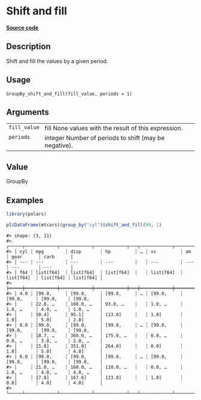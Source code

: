 

# Shift and fill

[**Source code**](https://github.com/pola-rs/r-polars/tree/mkdocs-matrial-search-preview/R/group_by.R#L292)

## Description

Shift and fill the values by a given period.

## Usage

<pre><code class='language-R'>GroupBy_shift_and_fill(fill_value, periods = 1)
</code></pre>

## Arguments

<table>
<tr>
<td style="white-space: nowrap; font-family: monospace; vertical-align: top">
<code id="GroupBy_shift_and_fill_:_fill_value">fill_value</code>
</td>
<td>
fill None values with the result of this expression.
</td>
</tr>
<tr>
<td style="white-space: nowrap; font-family: monospace; vertical-align: top">
<code id="GroupBy_shift_and_fill_:_periods">periods</code>
</td>
<td>
integer Number of periods to shift (may be negative).
</td>
</tr>
</table>

## Value

GroupBy

## Examples

``` r
library(polars)

pl$DataFrame(mtcars)$group_by("cyl")$shift_and_fill(99, 1)
```

    #> shape: (3, 11)
    #> ┌─────┬────────────┬────────────┬────────────┬───┬────────────┬────────────┬───────────┬───────────┐
    #> │ cyl ┆ mpg        ┆ disp       ┆ hp         ┆ … ┆ vs         ┆ am         ┆ gear      ┆ carb      │
    #> │ --- ┆ ---        ┆ ---        ┆ ---        ┆   ┆ ---        ┆ ---        ┆ ---       ┆ ---       │
    #> │ f64 ┆ list[f64]  ┆ list[f64]  ┆ list[f64]  ┆   ┆ list[f64]  ┆ list[f64]  ┆ list[f64] ┆ list[f64] │
    #> ╞═════╪════════════╪════════════╪════════════╪═══╪════════════╪════════════╪═══════════╪═══════════╡
    #> │ 4.0 ┆ [99.0,     ┆ [99.0,     ┆ [99.0,     ┆ … ┆ [99.0,     ┆ [99.0,     ┆ [99.0,    ┆ [99.0,    │
    #> │     ┆ 22.8, …    ┆ 108.0, …   ┆ 93.0, …    ┆   ┆ 1.0, …     ┆ 1.0, …     ┆ 4.0, …    ┆ 1.0, …    │
    #> │     ┆ 30.4]      ┆ 95.1]      ┆ 113.0]     ┆   ┆ 1.0]       ┆ 1.0]       ┆ 5.0]      ┆ 2.0]      │
    #> │ 8.0 ┆ [99.0,     ┆ [99.0,     ┆ [99.0,     ┆ … ┆ [99.0,     ┆ [99.0,     ┆ [99.0,    ┆ [99.0,    │
    #> │     ┆ 18.7, …    ┆ 360.0, …   ┆ 175.0, …   ┆   ┆ 0.0, …     ┆ 0.0, …     ┆ 3.0, …    ┆ 2.0, …    │
    #> │     ┆ 15.8]      ┆ 351.0]     ┆ 264.0]     ┆   ┆ 0.0]       ┆ 1.0]       ┆ 5.0]      ┆ 4.0]      │
    #> │ 6.0 ┆ [99.0,     ┆ [99.0,     ┆ [99.0,     ┆ … ┆ [99.0,     ┆ [99.0,     ┆ [99.0,    ┆ [99.0,    │
    #> │     ┆ 21.0, …    ┆ 160.0, …   ┆ 110.0, …   ┆   ┆ 0.0, …     ┆ 1.0, …     ┆ 4.0, …    ┆ 4.0, …    │
    #> │     ┆ 17.8]      ┆ 167.6]     ┆ 123.0]     ┆   ┆ 1.0]       ┆ 0.0]       ┆ 4.0]      ┆ 4.0]      │
    #> └─────┴────────────┴────────────┴────────────┴───┴────────────┴────────────┴───────────┴───────────┘
